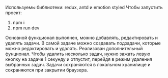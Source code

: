 Используемы библиотеки: redux, antd и emotion styled
Чтобы запустить проект: 
  1. npm i
  2. npm run dev

Основной функционал выполнен, можно добавлять, редактировать и удалять задачи. В самой задаче можно создавать подзадачи, которые можно редактировать и удалять.
Реализован дополнительный фунционал. Чтобы удалить несколько задач, нужно зажать левую кнопку на задаче 1 секунду и отпустит, перейдя в режим удаления выбранных задач.
Задачи сохраняются в локальном хранилище и сохраняются при закрытии браузера.

